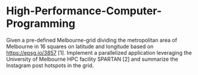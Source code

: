 # High-Performance-Computer-Programming
Given a pre-defined Melbourne-grid dividing the metropolitan area of Melbourne in 16 squares on latitude and longitude based on https://epsg.io/3857 [1]. Implement a parallelized application leveraging the University of Melbourne HPC facility SPARTAN [2] and summarize the Instagram post hotspots in the grid.

